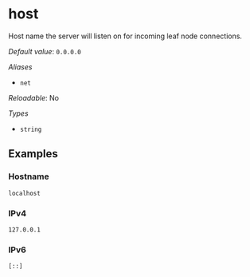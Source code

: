 # host

Host name the server will listen on for incoming
leaf node connections.

*Default value*: `0.0.0.0`

*Aliases*

- `net`


*Reloadable*: No

*Types*

- `string`


## Examples

### Hostname
```
localhost
```
### IPv4
```
127.0.0.1
```
### IPv6
```
[::]
```

